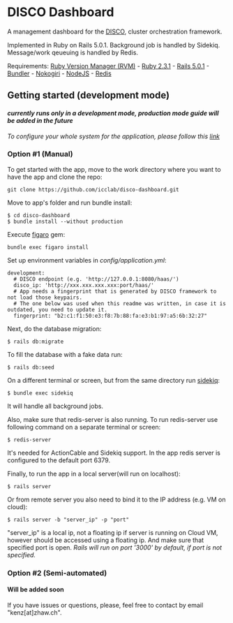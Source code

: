 # DISCO Dashboard

A management dashboard for the [DISCO](https://github.com/icclab/disco), cluster orchestration framework.

Implemented in Ruby on Rails 5.0.1.
Background job is handled by Sidekiq.
Message/work qeueuing is handled by Redis. 

Requirements:
     [Ruby Version Manager (RVM)](https://rvm.io/)
    - [Ruby 2.3.1](https://www.ruby-lang.org/en/documentation/)
    - [Rails 5.0.1](http://rubyonrails.org/)
    - [Bundler](http://bundler.io/)
    - [Nokogiri](http://www.nokogiri.org/) 
    - [NodeJS](https://nodejs.org/en/)
    - [Redis](https://redis.io/)

## Getting started (development mode)
#### *currently runs only in a development mode, production mode guide will be added in the future*


*To configure your whole system for the application, please follow this [link](Installation_guide.md)*

### Option #1 (Manual)
To get started with the app, move to the work directory where you want to have the app and clone the repo: 
```
git clone https://github.com/icclab/disco-dashboard.git
```

Move to app's folder and run bundle install:
```
$ cd disco-dashboard
$ bundle install --without production
```

Execute [figaro](https://github.com/laserlemon/figaro) gem:
```
bundle exec figaro install
```

Set up environment variables in *config/application.yml*:
```
development:
  # DISCO endpoint (e.g. 'http://127.0.0.1:8080/haas/')
  disco_ip: 'http://xxx.xxx.xxx.xxx:port/haas/' 
  # App needs a fingerprint that is generated by DISCO framework to not load those keypairs.
  # The one below was used when this readme was written, in case it is outdated, you need to update it.
  fingerprint: "b2:c1:f1:50:e3:f8:7b:88:fa:e3:b1:97:a5:6b:32:27"
```

Next, do the database migration:
```
$ rails db:migrate
```

To fill the database with a fake data run:
```
$ rails db:seed
```

On a different terminal or screen, but from the same directory run [sidekiq](https://github.com/mperham/sidekiq):
```
$ bundle exec sidekiq
```
It will handle all background jobs.

Also, make sure that redis-server is also running. To run redis-server use following command on a separate terminal or screen:
```
$ redis-server
```
It's needed for ActionCable and Sidekiq support. In the app redis server is configured to the default port 6379.

Finally, to run the app in a local server(will run on localhost):
```
$ rails server
```
Or from remote server you also need to bind it to the IP address (e.g. VM on cloud):
```
$ rails server -b "server_ip" -p "port"
```
"server_ip" is a local ip, not a floating ip if server is running on Cloud VM, however should be accessed using a floating ip. And make sure that specified port is open. 
*Rails will run on port '3000' by default, if port is not specified.*


### Option #2 (Semi-automated)

#### Will be added soon



If you have issues or questions, please, feel free to contact by email "kenz[at]zhaw.ch".
